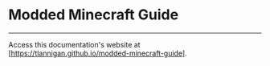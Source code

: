 # Modded Minecraft Guide

-----

Access this documentation's website at [https://tlannigan.github.io/modded-minecraft-guide].